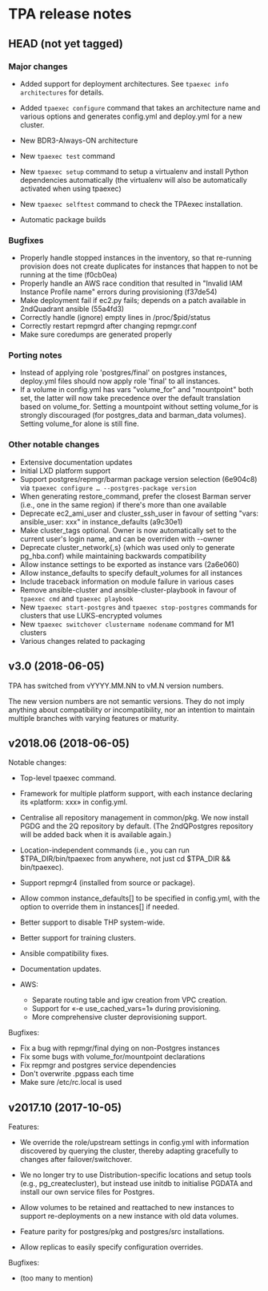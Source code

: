 # TPA release notes

## HEAD (not yet tagged)

### Major changes

- Added support for deployment architectures.
  See ``tpaexec info architectures`` for details.

- Added ``tpaexec configure`` command that takes an architecture
  name and various options and generates config.yml and deploy.yml for
  a new cluster.

- New BDR3-Always-ON architecture

- New ``tpaexec test`` command

- New ``tpaexec setup`` command to setup a virtualenv and install Python
  dependencies automatically (the virtualenv will also be automatically
  activated when using tpaexec)

- New ``tpaexec selftest`` command to check the TPAexec installation.

- Automatic package builds

### Bugfixes

- Properly handle stopped instances in the inventory, so that re-running
  provision does not create duplicates for instances that happen to not
  be running at the time (f0cb0ea)
- Properly handle an AWS race condition that resulted in "Invalid IAM
  Instance Profile name" errors during provisioning (f37de54)
- Make deployment fail if ec2.py fails; depends on a patch available in
  2ndQuadrant ansible (55a4fd3)
- Correctly handle (ignore) empty lines in /proc/$pid/status
- Correctly restart repmgrd after changing repmgr.conf
- Make sure coredumps are generated properly

### Porting notes

- Instead of applying role 'postgres/final' on postgres instances,
  deploy.yml files should now apply role 'final' to all instances.
- If a volume in config.yml has vars "volume_for" and "mountpoint" both
  set, the latter will now take precedence over the default translation
  based on volume_for. Setting a mountpoint without setting volume_for
  is strongly discouraged (for postgres_data and barman_data volumes).
  Setting volume_for alone is still fine.

### Other notable changes

- Extensive documentation updates
- Initial LXD platform support
- Support postgres/repmgr/barman package version selection (6e904c8)
  via ``tpaexec configure … --postgres-package version``
- When generating restore_command, prefer the closest Barman server
  (i.e., one in the same region) if there's more than one available
- Deprecate ec2_ami_user and cluster_ssh_user in favour of setting
  "vars: ansible_user: xxx" in instance_defaults (a9c30e1)
- Make cluster_tags optional. Owner is now automatically set to the
  current user's login name, and can be overriden with --owner
- Deprecate cluster_network{,s} (which was used only to generate
  pg_hba.conf) while maintaining backwards compatibility
- Allow instance settings to be exported as instance vars (2a6e060)
- Allow instance_defaults to specify default_volumes for all instances
- Include traceback information on module failure in various cases
- Remove ansible-cluster and ansible-cluster-playbook in favour of
  ``tpaexec cmd`` and ``tpaexec playbook``
- New ``tpaexec start-postgres`` and ``tpaexec stop-postgres`` commands
  for clusters that use LUKS-encrypted volumes
- New ``tpaexec switchover clustername nodename`` command for M1
  clusters
- Various changes related to packaging

## v3.0 (2018-06-05)

TPA has switched from vYYYY.MM.NN to vM.N version numbers.

The new version numbers are not semantic versions. They do not imply
anything about compatibility or incompatibility, nor an intention to
maintain multiple branches with varying features or maturity.

## v2018.06 (2018-06-05)

Notable changes:

- Top-level tpaexec command.

- Framework for multiple platform support, with each instance declaring
  its «platform: xxx» in config.yml.

- Centralise all repository management in common/pkg. We now install
  PGDG and the 2Q repository by default. (The 2ndQPostgres repository
  will be added back when it is available again.)

- Location-independent commands (i.e., you can run $TPA_DIR/bin/tpaexec
  from anywhere, not just cd $TPA_DIR && bin/tpaexec).

- Support repmgr4 (installed from source or package).

- Allow common instance_defaults[] to be specified in config.yml, with
  the option to override them in instances[] if needed.

- Better support to disable THP system-wide.

- Better support for training clusters.

- Ansible compatibility fixes.

- Documentation updates.

- AWS:

  - Separate routing table and igw creation from VPC creation.
  - Support for «-e use_cached_vars=1» during provisioning.
  - More comprehensive cluster deprovisioning support.

Bugfixes:

- Fix a bug with repmgr/final dying on non-Postgres instances
- Fix some bugs with volume_for/mountpoint declarations
- Fix repmgr and postgres service dependencies
- Don't overwrite .pgpass each time
- Make sure /etc/rc.local is used

## v2017.10 (2017-10-05)

Features:

- We override the role/upstream settings in config.yml with information
  discovered by querying the cluster, thereby adapting gracefully to
  changes after failover/switchover.

- We no longer try to use Distribution-specific locations and setup
  tools (e.g., pg_createcluster), but instead use initdb to initialise
  PGDATA and install our own service files for Postgres.

- Allow volumes to be retained and reattached to new instances to
  support re-deployments on a new instance with old data volumes.

- Feature parity for postgres/pkg and postgres/src installations.

- Allow replicas to easily specify configuration overrides.

Bugfixes:

- (too many to mention)

